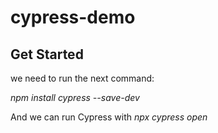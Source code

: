 # cypress-demo

## Get Started

we need to run the next command:

*npm install cypress --save-dev*

And we can run Cypress with *npx cypress open*